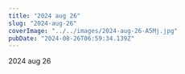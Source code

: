 ```yaml
---
title: "2024 aug 26"
slug: "2024-aug-26"
coverImage: "../../images/2024-aug-26-A5Mj.jpg"
pubDate: "2024-08-26T06:59:34.139Z"
---
```


2024 aug 26
